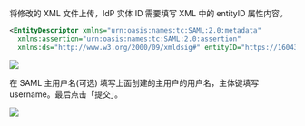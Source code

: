 <IntegrationDetailCard title="上传元数据文档到 AWS ES">

将修改的 XML 文件上传，IdP 实体 ID 需要填写 XML 中的 entityID 属性内容。

```xml
<EntityDescriptor xmlns="urn:oasis:names:tc:SAML:2.0:metadata"
  xmlns:assertion="urn:oasis:names:tc:SAML:2.0:assertion"
  xmlns:ds="http://www.w3.org/2000/09/xmldsig#" entityID="https://1604376563328.authing.cn">
```

![](~@imagesZhCn/integration/aws-kibana/3-1.png)

在 SAML 主用户名(可选) 填写上面创建的主用户的用户名，主体键填写 username。最后点击「提交」。

![](~@imagesZhCn/integration/aws-kibana/3-2.png)

</IntegrationDetailCard>
